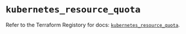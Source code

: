 # `kubernetes_resource_quota`

Refer to the Terraform Registory for docs: [`kubernetes_resource_quota`](https://registry.terraform.io/providers/hashicorp/kubernetes/2.20.0/docs/resources/resource_quota).
